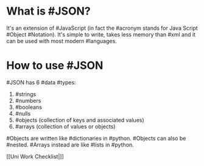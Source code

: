 # What is #JSON?

It's an extension of #JavaScript (in fact the #acronym stands for Java Script #Object #Notation).
It's simple to write, takes less memory than #xml and it can be used with most modern #languages.

# How to use #JSON 
#JSON has 6 #data #types:

1) #strings
2) #numbers
3) #booleans
4) #nulls
5) #objects (collection of keys and associated values)
6) #arrays (collection of values or objects)

#Objects are written like #dictionaries in #python.
#Objects can also be #nested.
#Arrays instead are like #lists in #python.

[[Uni Work Checklist|]]